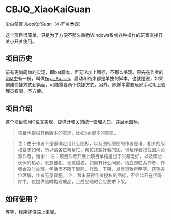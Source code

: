 # CBJQ_XiaoKaiGuan

尘白禁区 *XiaoKaiGuan*（小开关😎😋）

这个项目很简单，只是为了方便不那么熟悉Windows系统各种操作的玩家直接开关小开关使用。

## 项目历史

前有更加简单的实现，即bat脚本，但无法加上图标，不那么美观。原先在作者的[Gist中](https://gist.github.com/LiuJiewenTT/ef6966810da80200fce8a3e8ff13e69e)有一份，叫做[`Enya_Switch`](alters/Enya_Switch/REAMDE.md)，启动和结束都是单独的脚本。也就是说，如果创建快捷方式到桌面，可能需要两个快捷方式。另外，原脚本需要玩家手动附上管理员权限，不方便。

## 项目介绍

这个项目使用C语言实现，提供开和关的统一管理入口，并展示图标。

> 项目也提供其他版本的实现，比如bat脚本的实现。

> 注：由于作者不是很确定用什么图标，以及图标原图的作者是谁，相关的版权要求如何，所以请各位帮帮忙，帮忙找些好看的图，也帮作者找找图片资源作者，谢谢！
> 注：项目作者开展此项目单纯是出于兴趣爱好，以及帮助伙伴的热心，无意冒犯、无意侵权，如果有什么问题，请立即联系作者，作者会及时处理，包括但不限于删除、修改、下架、发表道歉声明等。还望各位理解，作者无意冒犯。
> 注：暂未获得作者授权的图标，不会公开在代码库中，仅提供临时构建成品，且成品随时会应要求下架。

## 如何使用？

等等，程序还没端上来呢。

